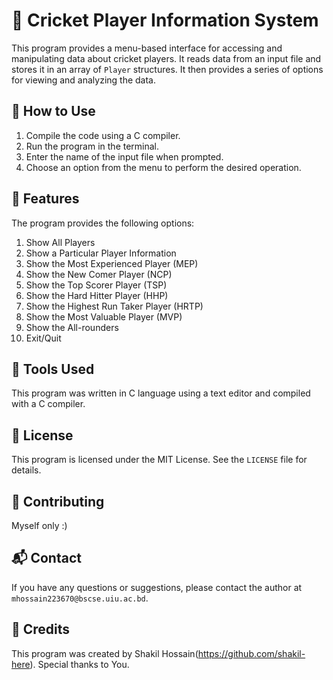 # 🏏 Cricket Player Information System

This program provides a menu-based interface for accessing and manipulating data about cricket players. It reads data from an input file and stores it in an array of `Player` structures. It then provides a series of options for viewing and analyzing the data.

## 📜 How to Use

1. Compile the code using a C compiler.
2. Run the program in the terminal.
3. Enter the name of the input file when prompted.
4. Choose an option from the menu to perform the desired operation.

## 🚀 Features

The program provides the following options:

1. Show All Players
2. Show a Particular Player Information
3. Show the Most Experienced Player (MEP)
4. Show the New Comer Player (NCP)
5. Show the Top Scorer Player (TSP)
6. Show the Hard Hitter Player (HHP)
7. Show the Highest Run Taker Player (HRTP)
8. Show the Most Valuable Player (MVP)
9. Show the All-rounders
10. Exit/Quit

## 🧰 Tools Used

This program was written in C language using a text editor and compiled with a C compiler.

## 📝 License

This program is licensed under the MIT License. See the `LICENSE` file for details.

## 🤝 Contributing

Myself only :)

## 📬 Contact

If you have any questions or suggestions, please contact the author at `mhossain223670@bscse.uiu.ac.bd`.

## 📄 Credits

This program was created by Shakil Hossain(https://github.com/shakil-here). Special thanks to You.
